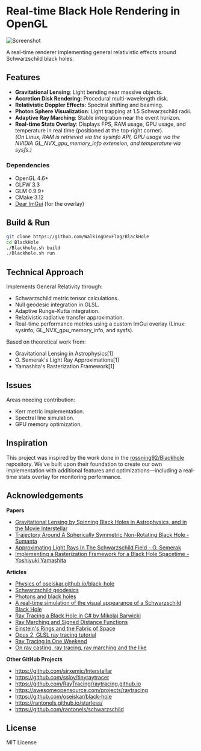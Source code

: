 # Real-time Black Hole Rendering in OpenGL

![Screenshot](link-to-screenshot-if-available)

A real-time renderer implementing general relativistic effects around Schwarzschild black holes.

## Features

- **Gravitational Lensing**: Light bending near massive objects.
- **Accretion Disk Rendering**: Procedural multi-wavelength disk.
- **Relativistic Doppler Effects**: Spectral shifting and beaming.
- **Photon Sphere Visualization**: Light trapping at 1.5 Schwarzschild radii.
- **Adaptive Ray Marching**: Stable integration near the event horizon.
- **Real-time Stats Overlay**: Displays FPS, RAM usage, GPU usage, and temperature in real time (positioned at the top‑right corner).  
  *(On Linux, RAM is retrieved via the sysinfo API, GPU usage via the NVIDIA GL_NVX_gpu_memory_info extension, and temperature via sysfs.)*

### Dependencies

- OpenGL 4.6+
- GLFW 3.3
- GLM 0.9.9+
- CMake 3.12
- [Dear ImGui](https://github.com/ocornut/imgui) (for the overlay)

## Build & Run

```bash
git clone https://github.com/WalkingDevFlag/BlackHole
cd BlackHole
./Blackhole.sh build
./Blackhole.sh run
```

## Technical Approach

Implements General Relativity through:
- Schwarzschild metric tensor calculations.
- Null geodesic integration in GLSL.
- Adaptive Runge-Kutta integration.
- Relativistic radiative transfer approximation.
- Real-time performance metrics using a custom ImGui overlay (Linux: sysinfo, GL_NVX_gpu_memory_info, and sysfs).

Based on theoretical work from:
- Gravitational Lensing in Astrophysics[1]
- O. Semerak's Light Ray Approximations[1]
- Yamashita's Rasterization Framework[1]

## Issues

Areas needing contribution:
- Kerr metric implementation.
- Spectral line simulation.
- GPU memory optimization.

## Inspiration

This project was inspired by the work done in the [rossning92/Blackhole](https://github.com/rossning92/Blackhole) repository. We've built upon their foundation to create our own implementation with additional features and optimizations—including a real-time stats overlay for monitoring performance.

## Acknowledgements

**Papers**
- [Gravitational Lensing by Spinning Black Holes in Astrophysics, and in the Movie Interstellar](https://arxiv.org/pdf/1502.03808.pdf)
- [Trajectory Around A Spherically Symmetric Non-Rotating Black Hole - Sumanta](https://arxiv.org/pdf/1109.0676)
- [Approximating Light Rays In The Schwarzschild Field - O. Semerak](https://arxiv.org/pdf/1412.5650)
- [Implementing a Rasterization Framework for a Black Hole Spacetime - Yoshiyuki Yamashita](https://www.semanticscholar.org/paper/Implementing-a-Rasterization-Framework-for-a-Black-Yamashita/90a9b04b7153462da9d8edecdfa8262bdd689a4c?p2df)

**Articles**
- [Physics of oseiskar.github.io/black-hole](https://oseiskar.github.io/black-hole/docs/physics.html)
- [Schwarzschild geodesics](https://en.wikipedia.org/wiki/Schwarzschild_geodesics)
- [Photons and black holes](https://flannelhead.github.io/posts/2016-03-06-photons-and-black-holes.html)
- [A real-time simulation of the visual appearance of a Schwarzschild Black Hole](http://spiro.fisica.unipd.it/~antonell/schwarzschild/)
- [Ray Tracing a Black Hole in C# by Mikolaj Barwicki](https://www.codeproject.com/Articles/994466/Ray-Tracing-a-Black-Hole-in-Csharp)
- [Ray Marching and Signed Distance Functions](http://jamie-wong.com/2016/07/15/ray-marching-signed-distance-functions/)
- [Einstein's Rings and the Fabric of Space](https://www.youtube.com/watch?v=Rl8H4XEs0hw)
- [Opus 2, GLSL ray tracing tutorial](http://fhtr.blogspot.com/2013/12/opus-2-glsl-ray-tracing-tutorial.html)
- [Ray Tracing in One Weekend](https://raytracing.github.io/)
- [On ray casting, ray tracing, ray marching and the like](https://hugi.scene.org/online/hugi37/hugi%2037%20-%20coding%20adok%20on%20ray%20casting,%20ray%20tracing,%20ray%20marching%20and%20the%20like.htm)

**Other GitHub Projects**
- https://github.com/sirxemic/Interstellar
- https://github.com/ssloy/tinyraytracer
- https://github.com/RayTracing/raytracing.github.io
- https://awesomeopensource.com/projects/raytracing
- https://github.com/oseiskar/black-hole
- https://rantonels.github.io/starless/
- https://github.com/rantonels/schwarzschild

## License

MIT License